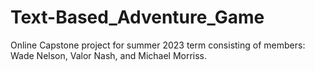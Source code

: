 # Text-Based_Adventure_Game
Online Capstone project for summer 2023 term consisting of members: Wade Nelson, Valor Nash, and Michael Morriss.
